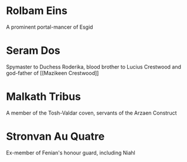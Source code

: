 # Rolbam Eins 
A prominent portal-mancer of Esgid
# Seram Dos
Spymaster to Duchess Roderika, blood brother to Lucius Crestwood and god-father of [[Mazikeen Crestwood]]
# Malkath Tribus
A member of the Tosh-Valdar coven, servants of the Arzaen Construct
# Stronvan Au Quatre 
Ex-member of Fenian's honour guard, including Niahl

